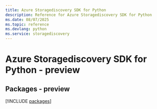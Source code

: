 ```yaml
---
title: Azure Storagediscovery SDK for Python
description: Reference for Azure Storagediscovery SDK for Python
ms.date: 08/07/2025
ms.topic: reference
ms.devlang: python
ms.service: storagediscovery
---
```

# Azure Storagediscovery SDK for Python - preview
## Packages - preview
[!INCLUDE [packages](storagediscovery-index.md)]